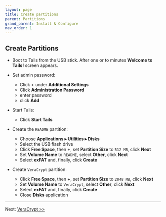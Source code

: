 ```yaml
---
layout: page
title: Create partitions
parent: Partitions
grand_parent: Install & Configure
nav_order: 1
---
```


## Create Partitions

* Boot to Tails from the USB stick. After one or to minutes **Welcome to Tails!** screen appears.


* Set admin password:
  * Click **+** under **Additional Settings**
  * Click **Administration Password**
  * enter password
  * click **Add**


* Start Tails:
  * Click **Start Tails**


* Create the `README` partition:
  * Choose **Applications ▸ Utilities ▸ Disks**
  * Select the USB flash drive
  * Click **Free Space**, then **+**, set **Partition Size** to `512 MB`, click **Next**
  * Set **Volume Name** to `README`, select **Other**, click **Next**
  * Select **exFAT** and, finally, click **Create**


* Create `VeraCrypt` partition:
  * Click **Free Space**, then **+**, set **Partition Size** to `2048 MB`, click **Next**
  * Set **Volume Name** to `VeraCrypt`, select **Other**, click **Next**
  * Select **exFAT** and, finally, click **Create**
  * Close **Disks** application


---
Next:  [VeraCrypt >>](partitions_veracrypt.html)